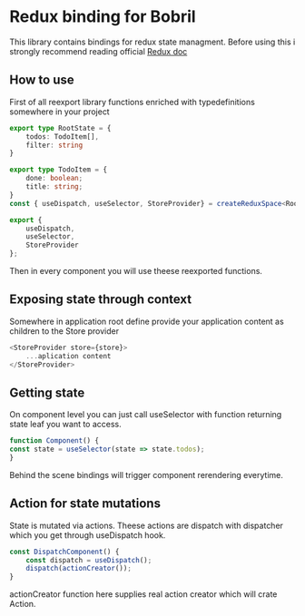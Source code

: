# Redux binding for Bobril

This library contains bindings for redux state managment. Before using this i strongly recommend reading official [Redux doc](https://redux.js.org/introduction/getting-started)

## How to use
First of all reexport library functions enriched with typedefinitions somewhere in your project
```typescript
export type RootState = {
    todos: TodoItem[],
    filter: string
}

export type TodoItem = {
    done: boolean;
    title: string;
}
const { useDispatch, useSelector, StoreProvider} = createReduxSpace<RootState>();

export {
    useDispatch,
    useSelector,
    StoreProvider
};
```

Then in every component you will use theese reexported functions.

## Exposing state through context
Somewhere in application root define provide your application content as children to the Store provider
```typescript
<StoreProvider store={store}>
    ...aplication content
</StoreProvider>
```
 
 ## Getting state
 On component level you can just call useSelector with function returning state leaf you want to access.
```typescript
function Component() {
const state = useSelector(state => state.todos);
}
```
Behind the scene bindings will trigger component rerendering everytime.

## Action for state mutations
State is mutated via actions. Theese actions are dispatch with dispatcher which you get through useDispatch hook.
```typescript
const DispatchComponent() {
    const dispatch = useDispatch();
    dispatch(actionCreator());
}
```
actionCreator function here supplies real action creator which will crate Action.
